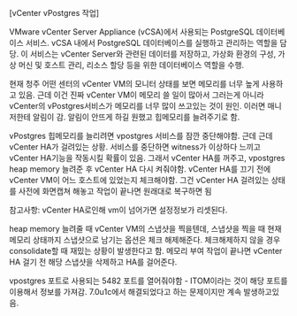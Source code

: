 [vCenter vPostgres 작업]

VMware vCenter Server Appliance (vCSA)에서 사용되는 PostgreSQL 데이터베이스 서비스. vCSA 내에서 PostgreSQL 데이터베이스를 실행하고 관리하는 역할을 담당. 이 서비스는 vCenter Server와 관련된 데이터를 저장하고, 가상화 환경의 구성, 가상 머신 및 호스트 관리, 리소스 할당 등을 위한 데이터베이스 역할을 수행.

현재 청주 어떤 센터의 vCenter VM의 모니터 상태를 보면 메모리를 너무 높게 사용하고 있음. 근데 이건 진짜 vCenter VM이 메모리 쓸 일이 많아서 그러는게 아니라 vCenter의 vPostgres서비스가 메모리를 너무 많이 쓰고있는 것이 원인. 이러면 매니저한테 알림이 감. 알림이 안뜨게 하길 원했고 힙메모리를 늘려주기로 함.

vPostgres 힙메모리를 늘리려면 vpostgres 서비스를 잠깐 중단해야함. 근데 근데 vCenter HA가 걸려있는 상황. 서비스를 중단하면 witness가 이상하다 느끼고 vCenter HA기능을 작동시킬 확률이 있음. 그래서 vCenter HA를 꺼주고, vpostgres heap memory 늘려준 후 vCenter HA 다시 켜줘야함.
vCenter HA를 끄기 전에 vCenter VM이 어느 호스트에 있었는지 체크해야함. 그건 vCenter HA 걸려있는 상태를 사전에 화면캡쳐 해놓고 작업이 끝나면 원래대로 복구하면 됨

참고사항: vCenter HA로인해 vm이 넘어가면 설정정보가 리셋된다.

heap memory 늘려줄 때 vCenter VM의 스냅샷을 찍을텐데, 스냅샷을 찍을 때 현재 메모리 상태까지 스냅샷으로 남기는 옵션은 체크 해제해준다. 체크해제하지 않을 경우 consolidate할 때 재밌는 상황이 발생한다고 함.
메모리 부여 작업이 끝나면 vCenter HA 걸기 전 해당 스냅샷을 삭제하고 HA를 걸어준다. 

vpostgres 포트로 사용되는 5482 포트를 열어줘야함 - ITOM이라는 것이 해당 포트를 이용해서 정보를 가져감.
7.0u1c에서 해결되었다고 하는 문제이지만 계속 발생하고있음.